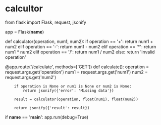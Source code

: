 # calcultor

from flask import Flask, request, jsonify

app = Flask(__name__)

def calculator(operation, num1, num2):
    if operation == '+':
        return num1 + num2
    elif operation == '-':
        return num1 - num2
    elif operation == '*':
        return num1 * num2
    elif operation == '/':
        return num1 / num2
    else:
        return 'Invalid operation'

@app.route('/calculate', methods=['GET'])
def calculate():
        operation = request.args.get('operation')
        num1 = request.args.get('num1')
        num2 = request.args.get('num2')

        if operation is None or num1 is None or num2 is None:
            return jsonify({'error': 'Missing data'})

        result = calculator(operation, float(num1), float(num2))

        return jsonify({'result': result})


if __name__ == '__main__':
    app.run(debug=True)
